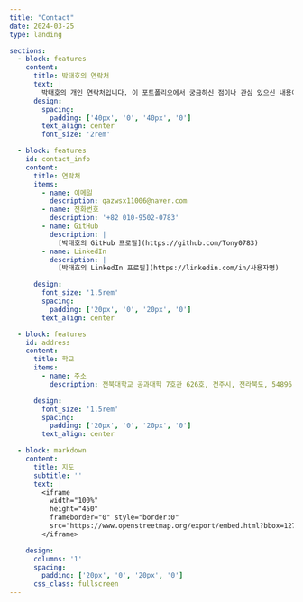 ```yaml
---
title: "Contact"
date: 2024-03-25
type: landing

sections:
  - block: features
    content:
      title: 박태호의 연락처
      text: |
        박태호의 개인 연락처입니다. 이 포트폴리오에서 궁금하신 점이나 관심 있으신 내용이 있으면 아래로 연락주시면 감사드리겠습니다.
      design:
        spacing:
          padding: ['40px', '0', '40px', '0']
        text_align: center
        font_size: '2rem'

  - block: features
    id: contact_info
    content:
      title: 연락처
      items:
        - name: 이메일
          description: qazwsx11006@naver.com
        - name: 전화번호
          description: '+82 010-9502-0783'
        - name: GitHub
          description: |
            [박태호의 GitHub 프로필](https://github.com/Tony0783)
        - name: LinkedIn
          description: |
            [박태호의 LinkedIn 프로필](https://linkedin.com/in/사용자명)

      design:
        font_size: '1.5rem'
        spacing:
          padding: ['20px', '0', '20px', '0']
        text_align: center

  - block: features
    id: address
    content:
      title: 학교
      items:
        - name: 주소
          description: 전북대학교 공과대학 7호관 626호, 전주시, 전라북도, 54896, 대한민국

      design:
        font_size: '1.5rem'
        spacing:
          padding: ['20px', '0', '20px', '0']
        text_align: center

  - block: markdown
    content:
      title: 지도
      subtitle: ''
      text: |
        <iframe
          width="100%"
          height="450"
          frameborder="0" style="border:0"
          src="https://www.openstreetmap.org/export/embed.html?bbox=127.1324%2C35.8442%2C127.1364%2C35.8482&layer=mapnik&marker=35.8460%2C127.1344" allowfullscreen>
        </iframe>

    design:
      columns: '1'
      spacing:
        padding: ['20px', '0', '20px', '0']
      css_class: fullscreen
---
```

